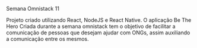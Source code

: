 Semana Omnistack 11

Projeto criado utilizando React, NodeJS e React Native. O aplicação Be The Hero Criada durante a semana omnistack tem o objetivo de facilitar a comunicação de pessoas que desejam ajudar com ONGs, assim auxiliando a comunicação entre os mesmos.
